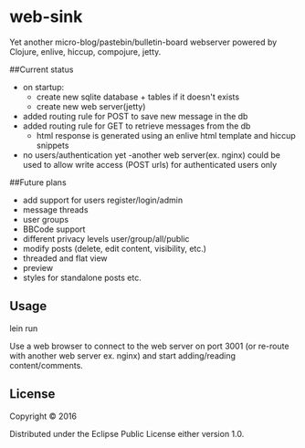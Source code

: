 # web-sink

Yet another micro-blog/pastebin/bulletin-board webserver powered by Clojure, enlive, hiccup, compojure, jetty.

##Current status
- on startup:
  - create new sqlite database + tables if it doesn't exists
  - create new web server(jetty)
- added routing rule for POST to save new message in the db
- added routing rule for GET to retrieve messages from the db
  - html response is generated using an enlive html template and hiccup snippets
- no users/authentication yet -another web server(ex. nginx) could be used to allow write access (POST urls) for authenticated users only

##Future plans
 - add support for users register/login/admin
 - message threads
 - user groups
 - BBCode support
 - different privacy levels user/group/all/public
 - modify posts (delete, edit content, visibility, etc.)
 - threaded and flat view
 - preview
 - styles for standalone posts etc.

## Usage

lein run

Use a web browser to connect to the web server on port 3001 (or re-route with another web server ex. nginx) and start adding/reading content/comments.

## License

Copyright © 2016

Distributed under the Eclipse Public License either version 1.0.
